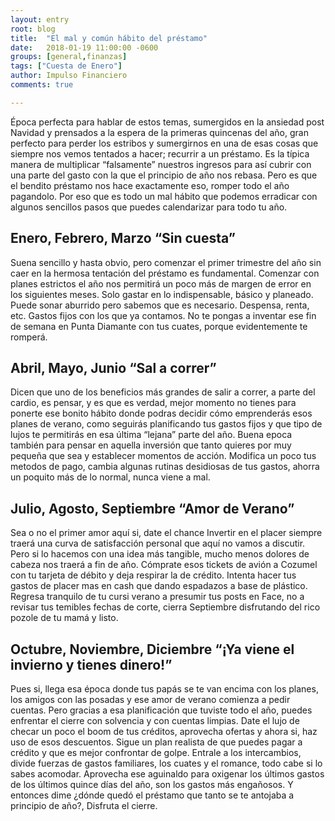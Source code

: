 ```yaml
---
layout: entry
root: blog
title:  "El mal y común hábito del préstamo"
date:   2018-01-19 11:00:00 -0600
groups: [general,finanzas]
tags: ["Cuesta de Enero"]
author: Impulso Financiero
comments: true

---
```

Época perfecta para hablar de estos temas, sumergidos en la ansiedad post Navidad y prensados a la espera de la primeras quincenas del año, gran perfecto para perder los estribos y sumergirnos en una de esas cosas que siempre nos vemos tentados a hacer; recurrir a un préstamo. Es la típica manera de multiplicar “falsamente” nuestros ingresos para así cubrir con una parte del gasto con la que el principio de año nos rebasa. Pero es que el bendito préstamo nos hace exactamente eso, romper todo el año pagandolo. Por eso que es todo un mal hábito que podemos erradicar con algunos sencillos pasos que puedes calendarizar para todo tu año. 


## Enero, Febrero, Marzo  “Sin cuesta”

Suena sencillo y hasta obvio, pero comenzar el primer trimestre del año sin caer en la hermosa tentación del préstamo es fundamental. Comenzar con planes estrictos el año nos permitirá un poco más de margen de error en los siguientes meses. Solo gastar en lo indispensable, básico y planeado. Puede sonar aburrido pero sabemos que es necesario. Despensa, renta, etc. Gastos fijos con los que ya contamos. No te pongas a inventar ese fin de semana en Punta Diamante con tus cuates, porque evidentemente te romperá. 


## Abril, Mayo, Junio “Sal a correr”

Dicen que uno de los beneficios más grandes de salir a correr, a parte del cardio, es pensar,  y es que es verdad, mejor momento no tienes para ponerte ese bonito hábito donde podras decidir cómo emprenderás esos planes de verano, como seguirás planificando tus gastos fijos y que tipo de lujos te permitirás en esa última “lejana” parte del año. Buena epoca también para pensar en aquella inversión que tanto quieres por muy pequeña que sea y establecer momentos de acción. Modifica un poco tus metodos de pago, cambia algunas rutinas desidiosas de tus gastos, ahorra un poquito más de lo normal, nunca viene a mal. 


## Julio, Agosto, Septiembre “Amor de Verano”

Sea o no el primer amor aquí si, date el chance Invertir en el placer siempre traerá una curva de satisfacción personal que aquí no vamos a discutir. Pero si lo hacemos con una idea más tangible, mucho menos dolores de cabeza nos traerá a fin de año. Cómprate esos tickets de avión a Cozumel con tu tarjeta de débito y deja respirar la de crédito. Intenta hacer tus gastos de placer mas en cash que dando espadazos a base de plástico. Regresa tranquilo de tu cursi verano a presumir tus posts en Face, no a revisar tus temibles fechas de corte, cierra Septiembre disfrutando del rico pozole de tu mamá y listo. 


## Octubre, Noviembre, Diciembre “¡Ya viene el invierno y tienes dinero!”

Pues si,  llega esa época donde tus papás se te van encima con los planes, los amigos con las posadas y ese amor de verano comienza a pedir cuentas. Pero gracias a esa planificación que tuviste todo el año, puedes enfrentar el cierre  con solvencia y con cuentas limpias. Date el lujo de checar un poco el boom de tus créditos,  aprovecha ofertas y ahora si, haz uso de esos descuentos. Sigue un plan realista de que puedes pagar a crédito y que es mejor confrontar de golpe. Entrale a los intercambios, divide fuerzas de gastos familiares, los cuates y el romance, todo cabe si lo sabes acomodar. Aprovecha ese aguinaldo para oxigenar los últimos gastos de los  últimos quince días del año, son los gastos más engañosos.  Y entonces dime ¿dónde quedó el préstamo que tanto se te antojaba a principio de año?, Disfruta el cierre.


